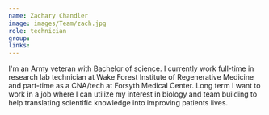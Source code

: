 ```yaml
---
name: Zachary Chandler
image: images/Team/zach.jpg
role: technician
group: 
links: 
---
```


I'm an Army veteran with Bachelor of science. I currently work full-time in research lab technician at Wake Forest Institute of Regenerative Medicine and part-time as a CNA/tech at Forsyth Medical Center. Long term I want to work in a job where I can utilize my interest in biology and team building to help translating scientific knowledge into improving patients lives.